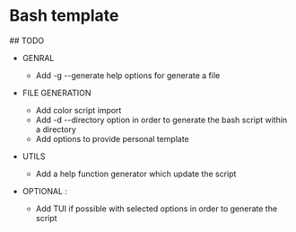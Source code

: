 # Bash template

## TODO

* GENRAL
  + Add -g --generate help options for generate a file
* FILE GENERATION 
  + Add color script import
  + Add -d --directory option in order to generate the bash script within a directory
  + Add options to provide personal template 

* UTILS
  + Add a help function generator which update the script

* OPTIONAL :
  + Add TUI if possible with selected options in order to generate the script




